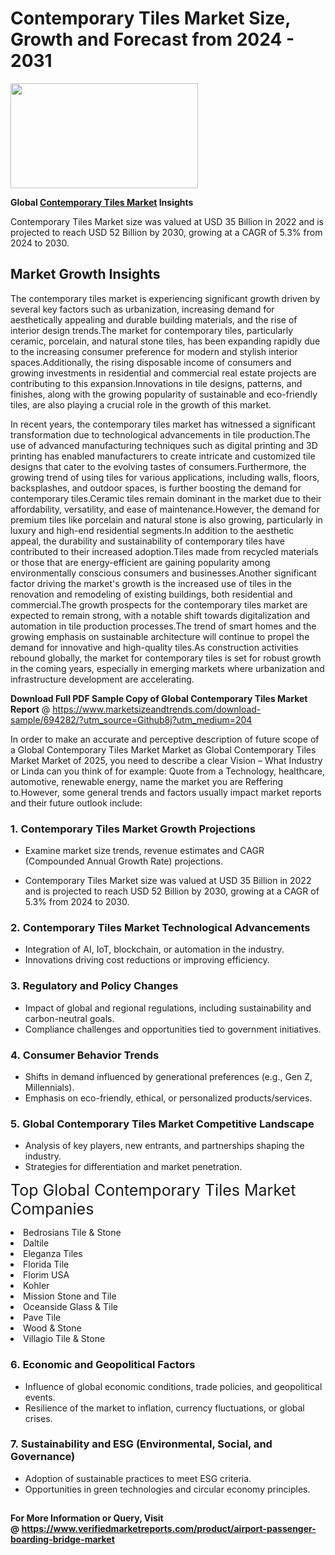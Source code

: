 <H1>Contemporary Tiles Market Size, Growth and Forecast from 2024 - 2031</H1><img class="aligncenter size-medium wp-image-584254" src="https://thirdeyenews.in/wp-content/uploads/2024/09/Global-Market-Research-300x168.jpeg" alt="" width="300" height="168" /><p><strong>Global&nbsp;<a href="https://www.marketsizeandtrends.com/download-sample/694282/?utm_source=Github8j?utm_medium=204">Contemporary Tiles Market</a> Insights</strong></p><p>Contemporary Tiles Market size was valued at USD 35 Billion in 2022 and is projected to reach USD 52 Billion by 2030, growing at a CAGR of 5.3% from 2024 to 2030.</p><p><h2>Market Growth Insights</h2> <p>The contemporary tiles market is experiencing significant growth driven by several key factors such as urbanization, increasing demand for aesthetically appealing and durable building materials, and the rise of interior design trends.The market for contemporary tiles, particularly ceramic, porcelain, and natural stone tiles, has been expanding rapidly due to the increasing consumer preference for modern and stylish interior spaces.Additionally, the rising disposable income of consumers and growing investments in residential and commercial real estate projects are contributing to this expansion.Innovations in tile designs, patterns, and finishes, along with the growing popularity of sustainable and eco-friendly tiles, are also playing a crucial role in the growth of this market.</p> <p>In recent years, the contemporary tiles market has witnessed a significant transformation due to technological advancements in tile production.The use of advanced manufacturing techniques such as digital printing and 3D printing has enabled manufacturers to create intricate and customized tile designs that cater to the evolving tastes of consumers.Furthermore, the growing trend of using tiles for various applications, including walls, floors, backsplashes, and outdoor spaces, is further boosting the demand for contemporary tiles.Ceramic tiles remain dominant in the market due to their affordability, versatility, and ease of maintenance.However, the demand for premium tiles like porcelain and natural stone is also growing, particularly in luxury and high-end residential segments.In addition to the aesthetic appeal, the durability and sustainability of contemporary tiles have contributed to their increased adoption.Tiles made from recycled materials or those that are energy-efficient are gaining popularity among environmentally conscious consumers and businesses.Another significant factor driving the market's growth is the increased use of tiles in the renovation and remodeling of existing buildings, both residential and commercial.The growth prospects for the contemporary tiles market are expected to remain strong, with a notable shift towards digitalization and automation in tile production processes.The trend of smart homes and the growing emphasis on sustainable architecture will continue to propel the demand for innovative and high-quality tiles.As construction activities rebound globally, the market for contemporary tiles is set for robust growth in the coming years, especially in emerging markets where urbanization and infrastructure development are accelerating.<p><span class=""><strong>Download Full PDF Sample Copy of Global Contemporary Tiles Market Report</strong> @ <a href="https://www.marketsizeandtrends.com/download-sample/694282/?utm_source=Github8j?utm_medium=204" target="_blank">https://www.marketsizeandtrends.com/download-sample/694282/?utm_source=Github8j?utm_medium=204</a></span></p><p>In order to make an accurate and perceptive description of future scope of a Global&nbsp;Contemporary Tiles Market Market as Global&nbsp;Contemporary Tiles Market Market of 2025, you need to describe a clear Vision &ndash; What Industry or Linda can you think of for example: Quote from a Technology, healthcare, automotive, renewable energy, name the market you are Reffering to.However, some general trends and factors usually impact market reports and their future outlook include:</p><h3>1.&nbsp;<strong>Contemporary Tiles Market Growth Projections</strong></h3><ul><li>Examine market size trends, revenue estimates and CAGR (Compounded Annual Growth Rate) projections.</li><li><p>Contemporary Tiles Market size was valued at USD 35 Billion in 2022 and is projected to reach USD 52 Billion by 2030, growing at a CAGR of 5.3% from 2024 to 2030.</p></li></ul><h3>2.&nbsp;<strong>Contemporary Tiles Market Technological Advancements</strong></h3><ul><li>Integration of AI, IoT, blockchain, or automation in the industry.</li><li>Innovations driving cost reductions or improving efficiency.</li></ul><h3>3.&nbsp;<strong>Regulatory and Policy Changes</strong></h3><ul><li>Impact of global and regional regulations, including sustainability and carbon-neutral goals.</li><li>Compliance challenges and opportunities tied to government initiatives.</li></ul><h3>4.&nbsp;<strong>Consumer Behavior Trends</strong></h3><ul><li>Shifts in demand influenced by generational preferences (e.g., Gen Z, Millennials).</li><li>Emphasis on eco-friendly, ethical, or personalized products/services.</li></ul><h3>5.&nbsp;<strong>Global Contemporary Tiles Market Competitive Landscape</strong></h3><ul><li>Analysis of key players, new entrants, and partnerships shaping the industry.</li><li>Strategies for differentiation and market penetration.</li></ul><p data-pm-slice="1 1 []"><span style="color: inherit; font-family: inherit; font-size: 25px;">Top Global Contemporary Tiles Market Companies</span></p><div class="" data-test-id=""><p><li>Bedrosians Tile & Stone</li><li> Daltile</li><li> Eleganza Tiles</li><li> Florida Tile</li><li> Florim USA</li><li> Kohler</li><li> Mission Stone and Tile</li><li> Oceanside Glass & Tile</li><li> Pave Tile</li><li> Wood & Stone</li><li> Villagio Tile & Stone</li></p></div><h3>6.&nbsp;<strong>Economic and Geopolitical Factors</strong></h3><ul><li>Influence of global economic conditions, trade policies, and geopolitical events.</li><li>Resilience of the market to inflation, currency fluctuations, or global crises.</li></ul><h3>7.&nbsp;<strong>Sustainability and ESG (Environmental, Social, and Governance)</strong></h3><ul><li>Adoption of sustainable practices to meet ESG criteria.</li><li>Opportunities in green technologies and circular economy principles.</li></ul><h2><strong style="font-size: 14px;">For More Information or Query, Visit @&nbsp;</strong><a style="background-color: #ffffff; font-size: 14px;" href="https://www.marketsizeandtrends.com/report/contemporary-tiles-market/" target="_blank">https://www.verifiedmarketreports.com/product/airport-passenger-boarding-bridge-market</a></h2>